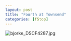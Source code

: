 ```yaml
---
layout: post
title: "Fourth at Townsend"
categories: [fStop]
---
```

<img alt="bjorke_DSCF4287.jpg" src="http://www.botzilla.com/blog/archives/pix2014/bjorke_DSCF4287.jpg" class="img-responsive" border="0" />



